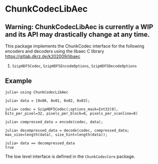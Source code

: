 # ChunkCodecLibAec

## Warning: ChunkCodecLibAec is currently a WIP and its API may drastically change at any time.

This package implements the ChunkCodec interface for the following encoders and decoders
using the libaec C library <https://gitlab.dkrz.de/k202009/libaec>

1. `SzipHDF5Codec`, `SzipHDF5EncodeOptions`, `SzipHDF5DecodeOptions`

## Example

```julia-repl
julia> using ChunkCodecLibAec

julia> data = [0x00, 0x01, 0x02, 0x03];

julia> codec = SzipHDF5Codec(;options_mask=Int32(0), bits_per_pixel=32, pixels_per_block=8, pixels_per_scanline=8)

julia> compressed_data = encode(codec, data);

julia> decompressed_data = decode(codec, compressed_data; max_size=length(data), size_hint=length(data));

julia> data == decompressed_data
true
```

The low level interface is defined in the `ChunkCodecCore` package.

